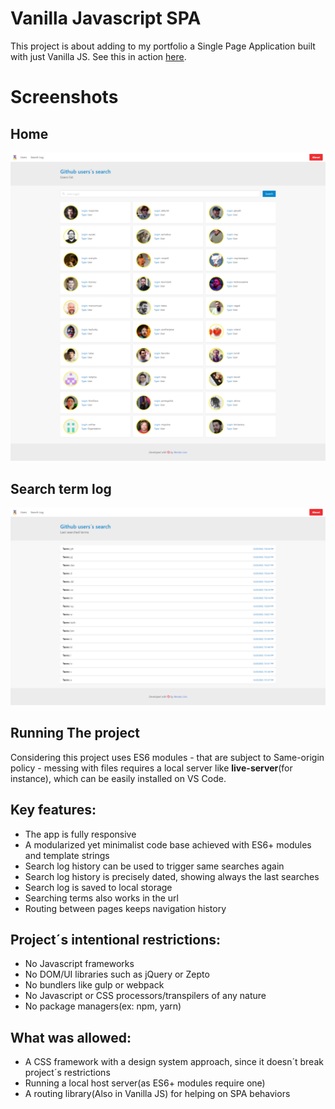 # Vanilla Javascript SPA

This project is about adding to my portfolio a Single Page Application built with just Vanilla JS. See this in action [here](https://vanilla-js-spa.doolien.repl.co).

# Screenshots

## Home

![Home](screenshots/01.png)

## Search term log

![Search term log](screenshots/02.png)

## Running The project

Considering this project uses ES6 modules - that are subject to Same-origin policy - messing with files requires a local server like  __live-server__(for instance), which can be easily installed on VS Code.

## Key features:

- The app is fully responsive
- A modularized yet minimalist code base achieved with ES6+ modules and template strings
- Search log history can be used to trigger same searches again
- Search log history is precisely dated, showing always the last searches
- Search log is saved to local storage
- Searching terms also works in the url
- Routing between pages keeps navigation history 


## Project´s intentional restrictions:

- No Javascript frameworks
- No DOM/UI libraries such as jQuery or Zepto
- No bundlers like gulp or webpack
- No Javascript or CSS processors/transpilers of any nature
- No package managers(ex: npm, yarn)

## What was allowed:

- A CSS framework with a design system approach, since it doesn´t break project´s restrictions
- Running a local host server(as ES6+ modules require one)
- A routing library(Also in Vanilla JS) for helping on SPA behaviors

